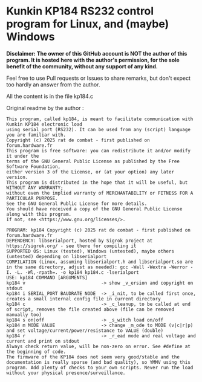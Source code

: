 # Kunkin KP184 RS232 control program for Linux, and (maybe) Windows

**Disclaimer: The owner of this GitHub account is NOT the author of this program.
It is hosted here with the author's permission, for the sole benefit of the community, without any support of any kind.**

Feel free to use Pull requests or Issues to share remarks, but don't expect too hardly an answer from the author.

All the content is in the file kp184.c

Original readme by the author :

    This program, called kp184, is meant to facilitate communication with Kunkin KP184 electronic load
    using serial port (RS232). It can be used from any (script) language you are familiar with.
    Copyright (c) 2025 rat de combat - first published on forum.hardware.fr
    This program is free software: you can redistribute it and/or modify it under the
    terms of the GNU General Public License as published by the Free Software Foundation,
    either version 3 of the License, or (at your option) any later version.
    This program is distributed in the hope that it will be useful, but WITHOUT ANY WARRANTY;
    without even the implied warranty of MERCHANTABILITY or FITNESS FOR A PARTICULAR PURPOSE.
    See the GNU General Public License for more details.
    You should have received a copy of the GNU General Public License along with this program.
    If not, see <https://www.gnu.org/licenses/>.
    
    PROGRAM: kp184 Copyright (c) 2025 rat de combat - first published on forum.hardware.fr
    DEPENDENCY: libserialport, hosted by Sigrok project at https://sigrok.org/ - see there for compiling it
    SUPPORTED OS: Linux (tested), Windows (untested), maybe others (untested) depending on libserialport
    COMPILATION (Linux, assuming libserialport.h and libserialport.so are in the same directory, adjust as needed): gcc -Wall -Wextra -Werror -I. -L. -Wl,-rpath=. -o kp184 kp184.c -lserialport
    USE: kp184 COMMAND [ARGUMENTS]
    kp184 v                            -> show _v_ersion and copyright on stdout
    kp184 i SERIAL_PORT BAUDRATE NODE  -> _i_nit, to be called first once, creates a small internal config file in current directory
    kp184 c                            -> _c_leanup, to be called at end of script, removes the file created above (file can be removed manually too)
    kp184 s on|off                     -> _s_witch load on/off
    kp184 m MODE VALUE                 -> change _m_ode to MODE (v|c|r|p) and set voltage/current/power/resistance to VALUE (double)
    kp184 r                            -> _r_ead mode and real voltage and current and print on stdout
    Always check return value, will be non-zero on error. See #define at the beginning of code.
    The firmware of the KP184 does not seem very good/stable and the documentation is really sparse (and bad quality), so YMMV using this program. Add plenty of checks to your own scripts. Never run the load without your physical presence/surveillance.
